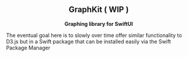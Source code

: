 <h2 align='center'>
    GraphKit ( WIP )
</h2>
<p align='center'>
    <b>Graphing library for SwiftUI</b>
</p>

The eventual goal here is to slowly over time offer similar functionality to D3.js but in a Swift package that can be installed easily via the Swift Package Manager
